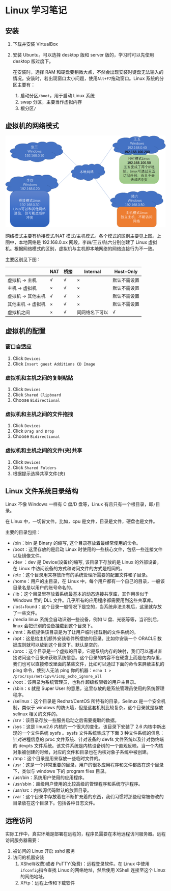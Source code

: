 # Linux 学习笔记

## 安装

1. 下载并安装 VirtualBox

2. 安装 Ubuntu。可以选择 desktop 版和 server 版的，学习时可以先使用 desktop 版过度下。

   在安装时，选择 RAM 和硬盘要稍微大点，不然会出现安装时键盘无法输入的情况。安装时，若出现窗口太小问题，使用`Alt+F7`拖动窗口。Linux 系统的分区主要有：

   1. 启动分区`/boot`，用于启动 Linux 系统
   2. swap 分区，主要当作虚拟内存
   3. 根分区`/`

## 虚拟机的网络模式

![network](./images/network.png)

网络模式主要有桥接模式/NAT 模式/主机模式。各个模式的区别主要见上图。上图中，本地网络是 192.168.0.xx 网段，李四/王五/陆六分别创建了 Linux 虚拟机。根据网络模式的区别，虚拟机与主机即本地网络的网络连接行为不一致。

主要区别见下图：

|                   | NAT | 桥接 | Internal       | Host-Only    |
| ----------------- | --- | ---- | -------------- | ------------ |
| 虚拟机 → 主机     | √   | √    | ×              | 默认不需设置 |
| 主机 → 虚拟机     | ×   | √    | ×              | 默认不需设置 |
| 虚拟机 → 其他主机 | √   | √    | ×              | 默认不需设置 |
| 其他主机 → 虚拟机 | ×   | √    | ×              | 默认不需设置 |
| 虚拟机之间        | ×   | √    | 同网络名下可以 | √            |

## 虚拟机的配置

### 窗口自适应

1. Click `Devices`
2. Click `Insert guest Additions CD Image`

### 虚拟机和主机之间的复制粘贴

1. Click `Devices`
2. Click `Shared Clipboard`
3. Choose `Bidirectional`

### 虚拟机和主机之间的文件拖拽

1. Click `Devices`
2. Click `Drag and Drop`
3. Choose `Bidirectional`

### 虚拟机和主机之间的文件(夹)共享

1. Click `Devices`
2. Click `Shared Folders`
3. 根据提示选择共享文件(夹)

## Linux 文件系统目录结构

Linux 不像 Windows 一样有 C 盘/D 盘等，Linux 有且只有一个根目录，即`/`目录。

在 Linux 中，一切皆文件。比如，cpu 是文件，目录是文件，硬盘也是文件。

主要的目录包括：

- /bin：bin 是 Binary 的缩写, 这个目录存放着最经常使用的命令。
- /boot：这里存放的是启动 Linux 时使用的一些核心文件，包括一些连接文件以及镜像文件。
- /dev ：dev 是 Device(设备)的缩写, 该目录下存放的是 Linux 的外部设备，在 Linux 中访问设备的方式和访问文件的方式是相同的。
- /etc：这个目录用来存放所有的系统管理所需要的配置文件和子目录。
- /home：用户的主目录，在 Linux 中，每个用户都有一个自己的目录，一般该目录名是以用户的账号命名的。
- /lib：这个目录里存放着系统最基本的动态连接共享库，其作用类似于 Windows 里的 DLL 文件。几乎所有的应用程序都需要用到这些共享库。
- /lost+found：这个目录一般情况下是空的，当系统非法关机后，这里就存放了一些文件。
- /media linux 系统会自动识别一些设备，例如 U 盘、光驱等等，当识别后，linux 会把识别的设备挂载到这个目录下。
- /mnt：系统提供该目录是为了让用户临时挂载别的文件系统的。
- /opt：这是给主机额外安装软件所摆放的目录。比如你安装一个 ORACLE 数据库则就可以放到这个目录下。默认是空的。
- /proc：这个目录是一个虚拟的目录，它是系统内存的映射，我们可以通过直接访问这个目录来获取系统信息。这个目录的内容不在硬盘上而是在内存里，我们也可以直接修改里面的某些文件，比如可以通过下面的命令来屏蔽主机的 ping 命令，使别人无法 ping 你的机器：`echo 1 > /proc/sys/net/ipv4/icmp_echo_ignore_all`
- /root：该目录为系统管理员，也称作超级权限者的用户主目录。
- /sbin：s 就是 Super User 的意思，这里存放的是系统管理员使用的系统管理程序。
- /selinux：这个目录是 Redhat/CentOS 所特有的目录，Selinux 是一个安全机制，类似于 windows 的防火墙，但是这套机制比较复杂，这个目录就是存放 selinux 相关的文件的。
- /srv：该目录存放一些服务启动之后需要提取的数据。
- /sys：这是 linux2.6 内核的一个很大的变化。该目录下安装了 2.6 内核中新出现的一个文件系统 sysfs 。sysfs 文件系统集成了下面 3 种文件系统的信息：针对进程信息的 proc 文件系统、针对设备的 devfs 文件系统以及针对伪终端的 devpts 文件系统。该文件系统是内核设备树的一个直观反映。当一个内核对象被创建的时候，对应的文件和目录也在内核对象子系统中被创建。
- /tmp：这个目录是用来存放一些临时文件的。
- /usr：这是一个非常重要的目录，用户的很多应用程序和文件都放在这个目录下，类似与 windows 下的 program files 目录。
- /usr/bin：系统用户使用的应用程序。
- /usr/sbin：超级用户使用的比较高级的管理程序和系统守护程序。
- /usr/src：内核源代码默认的放置目录。
- /var：这个目录中存放着在不断扩充着的东西，我们习惯将那些经常被修改的目录放在这个目录下。包括各种日志文件。

## 远程访问

实际工作中，真实环境是部署在远程的，程序员需要在本地远程访问服务器。远程访问服务器需要：

1. 被访问的 Linux 开启 sshd 服务
2. 访问的机器安装
   1. XShell(收费)或者 PuTTY(免费)：远程登录软件。在 Linux 中使用`ifconfig`指令查找 Linux 的网络地址，然后使用 XShell 连接至这个 Linux 的网络地址。
   2. XFtp：远程上传和下载软件

